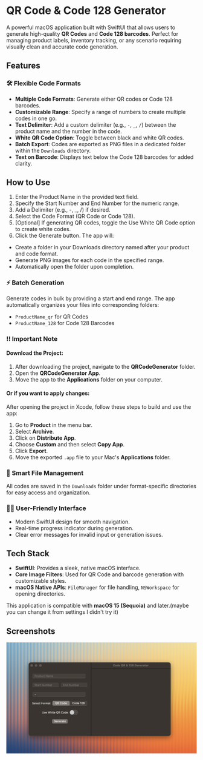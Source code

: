 # QR Code & Code 128 Generator

A powerful macOS application built with SwiftUI that allows users to generate high-quality **QR Codes** and **Code 128 barcodes**. Perfect for managing product labels, inventory tracking, or any scenario requiring visually clean and accurate code generation.

## Features

### 🛠 Flexible Code Formats  
- **Multiple Code Formats**: Generate either QR codes or Code 128 barcodes.
- **Customizable Range**: Specify a range of numbers to create multiple codes in one go.
- **Text Delimiter**: Add a custom delimiter (e.g., `-`, `_`, `/`) between the product name and the number in the code.
- **White QR Code Option**: Toggle between black and white QR codes.
- **Batch Export**: Codes are exported as PNG files in a dedicated folder within the `Downloads` directory.
- **Text on Barcode**: Displays text below the Code 128 barcodes for added clarity. 

## How to Use
1.	Enter the Product Name in the provided text field.
2.	Specify the Start Number and End Number for the numeric range.
3.	Add a Delimiter (e.g., -, _, /) if desired.
4.	Select the Code Format (QR Code or Code 128).
5.	[Optional] If generating QR codes, toggle the Use White QR Code option to create white codes.
6.	Click the Generate button. The app will:
- Create a folder in your Downloads directory named after your product and code format.
-	Generate PNG images for each code in the specified range.
-	Automatically open the folder upon completion.

### ⚡ Batch Generation  
Generate codes in bulk by providing a start and end range. The app automatically organizes your files into corresponding folders:  
- `ProductName_qr` for QR Codes  
- `ProductName_128` for Code 128 Barcodes  

### ‼️ Important Note  
#### Download the Project:
1. After downloading the project, navigate to the **QRCodeGenerator** folder.
2. Open the **QRCodeGenerator App**.
3. Move the app to the **Applications** folder on your computer.

#### Or if you want to apply changes:

After opening the project in Xcode, follow these steps to build and use the app:

1. Go to **Product** in the menu bar.
2. Select **Archive**.
3. Click on **Distribute App**.
4. Choose **Custom** and then select **Copy App**.
5. Click **Export**.
6. Move the exported `.app` file to your Mac's **Applications** folder.

### 📂 Smart File Management  
All codes are saved in the `Downloads` folder under format-specific directories for easy access and organization.  

### 🧑‍💻 User-Friendly Interface  
- Modern SwiftUI design for smooth navigation.  
- Real-time progress indicator during generation.  
- Clear error messages for invalid input or generation issues.  

## Tech Stack  
- **SwiftUI**: Provides a sleek, native macOS interface.  
- **Core Image Filters**: Used for QR Code and barcode generation with customizable styles.  
- **macOS Native APIs**: `FileManager` for file handling, `NSWorkspace` for opening directories.  

This application is compatible with **macOS 15 (Sequoia)** and later.(maybe you can change it from settings I didn't try it) 

## Screenshots  
![App Screenshot](app_ss.png)  
